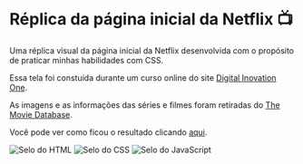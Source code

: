 # Réplica da página inicial da Netflix :tv:
Uma réplica visual da página inicial da Netflix desenvolvida com o propósito de praticar minhas habilidades com CSS.

Essa tela foi constuída durante um curso online do site [Digital Inovation One](https://digitalinnovation.one/).

As imagens e as informações das séries e filmes foram retiradas do [The Movie Database](https://www.themoviedb.org/).

Você pode ver como ficou o resultado clicando [aqui](https://br-adriel.github.io/replica-netflix/).

<div>
  <img src="https://img.shields.io/badge/HTML5-E34F26?style=for-the-badge&logo=html5&logoColor=white" alt="Selo do HTML" title="HTML">
  <img src="https://img.shields.io/badge/CSS3-1572B6?style=for-the-badge&logo=css3&logoColor=white" alt="Selo do CSS" title="CSS">
  <img src="https://img.shields.io/badge/JavaScript-323330?style=for-the-badge&logo=javascript&logoColor=F7DF1E" alt="Selo do JavaScript" title="JavaScript">
</div>
